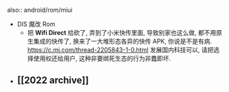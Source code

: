 also:: android/rom/miui

- DIS 魔改 Rom
  - 把 __Wifi Direct__ 给砍了, 弄到了小米快传里面, 导致别家也这么做, 都不用原生集成的快传了, 换来了一大堆形态各异的快传 APK, 你说是不是有病. https://c.mi.com/thread-2205843-1-0.html
    发展国内科技可以, 请把选择使用权还给用户, 这种非要绑死生态的行为非蠢即坏.
- [[2022 archive]]
  -